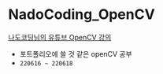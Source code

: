 # NadoCoding_OpenCV
[나도코딩님의 유튜브 OpenCV 강의](https://www.youtube.com/watch?v=XK3eU9egll8&t=10913)
- 포트폴리오에 쓸 것 같은 openCV 공부
- `220616 ~ 220618`

